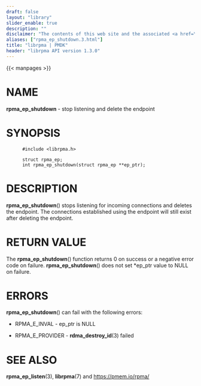 ```yaml
---
draft: false
layout: "library"
slider_enable: true
description: ""
disclaimer: "The contents of this web site and the associated <a href=\"https://github.com/pmem\">GitHub repositories</a> are BSD-licensed open source."
aliases: ["rpma_ep_shutdown.3.html"]
title: "librpma | PMDK"
header: "librpma API version 1.3.0"
---
```

{{< manpages >}}

[comment]: <> (SPDX-License-Identifier: BSD-3-Clause)
[comment]: <> (Copyright 2020-2023, Intel Corporation)

# NAME

**rpma_ep_shutdown** - stop listening and delete the endpoint

# SYNOPSIS

          #include <librpma.h>

          struct rpma_ep;
          int rpma_ep_shutdown(struct rpma_ep **ep_ptr);

# DESCRIPTION

**rpma_ep_shutdown**() stops listening for incoming connections and
deletes the endpoint. The connections established using the endpoint
will still exist after deleting the endpoint.

# RETURN VALUE

The **rpma_ep_shutdown**() function returns 0 on success or a negative
error code on failure. **rpma_ep_shutdown**() does not set \*ep_ptr
value to NULL on failure.

# ERRORS

**rpma_ep_shutdown**() can fail with the following errors:

-   RPMA_E\_INVAL - ep_ptr is NULL

-   RPMA_E\_PROVIDER - **rdma_destroy_id**(3) failed

# SEE ALSO

**rpma_ep_listen**(3), **librpma**(7) and https://pmem.io/rpma/
